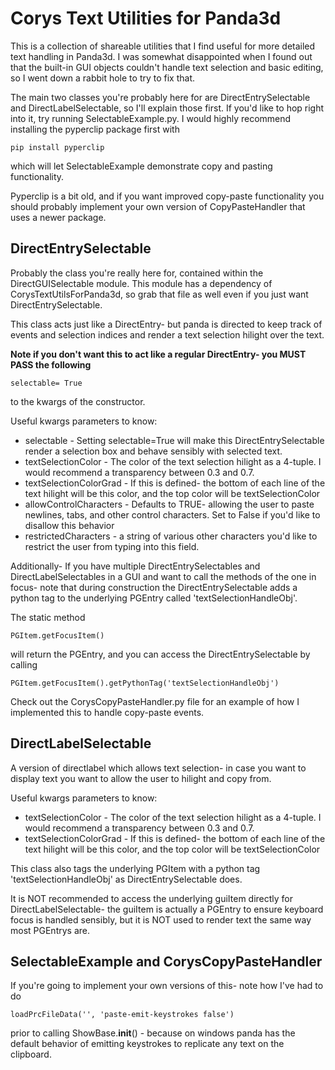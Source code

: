 # Corys Text Utilities for Panda3d

This is a collection of shareable utilities that I find useful for more detailed text handling in Panda3d.
I was somewhat disappointed when I found out that the built-in GUI objects couldn't handle text selection and basic editing, so I went down a rabbit hole to try to fix that.

The main two classes you're probably here for are DirectEntrySelectable and DirectLabelSelectable, so I'll explain those first.
If you'd like to hop right into it, try running SelectableExample.py. I would highly recommend installing the pyperclip package first with

```
pip install pyperclip
```

which will let SelectableExample demonstrate copy and pasting functionality.

Pyperclip is a bit old, and if you want improved copy-paste functionality you should probably implement your own version of CopyPasteHandler that uses a newer package.

## DirectEntrySelectable
Probably the class you're really here for, contained within the DirectGUISelectable module. This module has a dependency of CorysTextUtilsForPanda3d, so grab that file as well even if you just want DirectEntrySelectable.

This class acts just like a DirectEntry- but panda is directed to keep track of events and selection indices and render a text selection hilight over the text.

**Note if you don't want this to act like a regular DirectEntry- you MUST PASS the following**
```
selectable= True
```
to the kwargs of the constructor.

Useful kwargs parameters to know:
* selectable - Setting selectable=True will make this DirectEntrySelectable render a selection box and behave sensibly with selected text.
* textSelectionColor - The color of the text selection hilight as a 4-tuple. I would recommend a transparency between 0.3 and 0.7.
* textSelectionColorGrad - If this is defined- the bottom of each line of the text hilight will be this color, and the top color will be textSelectionColor
* allowControlCharacters - Defaults to TRUE- allowing the user to paste newlines, tabs, and other control characters. Set to False if you'd like to disallow this behavior
* restrictedCharacters - a string of various other characters you'd like to restrict the user from typing into this field.

Additionally- If you have multiple DirectEntrySelectables and DirectLabelSelectables in a GUI and want to call the methods of the one in focus- note that during construction the DirectEntrySelectable adds a python tag to the underlying PGEntry called 'textSelectionHandleObj'.

The static method
```
PGItem.getFocusItem()
```
will return the PGEntry, and you can access the DirectEntrySelectable by calling

```
PGItem.getFocusItem().getPythonTag('textSelectionHandleObj')
```

Check out the CorysCopyPasteHandler.py file for an example of how I implemented this to handle copy-paste events.

## DirectLabelSelectable
A version of directlabel which allows text selection- in case you want to display text you want to allow the user to hilight and copy from.

Useful kwargs parameters to know:
* textSelectionColor - The color of the text selection hilight as a 4-tuple. I would recommend a transparency between 0.3 and 0.7.
* textSelectionColorGrad - If this is defined- the bottom of each line of the text hilight will be this color, and the top color will be textSelectionColor

This class also tags the underlying PGItem with a python tag 'textSelectionHandleObj' as DirectEntrySelectable does.

It is NOT recommended to access the underlying guiItem directly for DirectLabelSelectable- the guiItem is actually a PGEntry to ensure keyboard focus is handled sensibly, but it is NOT used to render text the same way most PGEntrys are.

## SelectableExample and CorysCopyPasteHandler

If you're going to implement your own versions of this- note how I've had to do
```
loadPrcFileData('', 'paste-emit-keystrokes false')
```
prior to calling ShowBase.__init__() - because on windows panda has the default behavior of emitting keystrokes to replicate any text on the clipboard.
